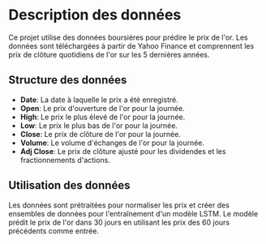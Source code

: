 # Description des données

Ce projet utilise des données boursières pour prédire le prix de l'or. Les données sont téléchargées à partir de Yahoo Finance et comprennent les prix de clôture quotidiens de l'or sur les 5 dernières années.

## Structure des données

- **Date**: La date à laquelle le prix a été enregistré.
- **Open**: Le prix d'ouverture de l'or pour la journée.
- **High**: Le prix le plus élevé de l'or pour la journée.
- **Low**: Le prix le plus bas de l'or pour la journée.
- **Close**: Le prix de clôture de l'or pour la journée.
- **Volume**: Le volume d'échanges de l'or pour la journée.
- **Adj Close**: Le prix de clôture ajusté pour les dividendes et les fractionnements d'actions.

## Utilisation des données

Les données sont prétraitées pour normaliser les prix et créer des ensembles de données pour l'entraînement d'un modèle LSTM. Le modèle prédit le prix de l'or dans 30 jours en utilisant les prix des 60 jours précédents comme entrée.
